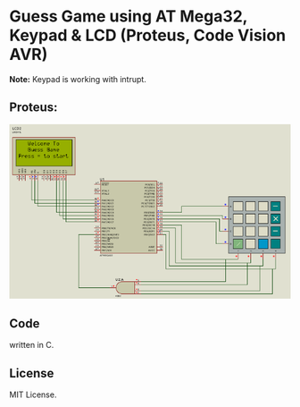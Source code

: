 # Guess Game using AT Mega32, Keypad & LCD (Proteus, Code Vision AVR)

**Note:** Keypad is working with intrupt.

## Proteus:
![](./images/2021-10-14_19-19.png)


## Code
written in C.

## License
MIT License. 
